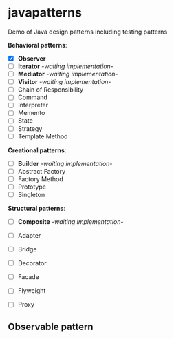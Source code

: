 # javapatterns


Demo of Java design patterns including testing patterns

**Behavioral patterns**:

* [x] **Observer**
* [ ] **Iterator** _-waiting implementation-_
* [ ] **Mediator** _-waiting implementation-_
* [ ] **Visitor** _-waiting implementation-_
* [ ] Chain of Responsibility
* [ ] Command
* [ ] Interpreter
* [ ] Memento
* [ ] State
* [ ] Strategy
* [ ] Template Method

**Creational patterns**:

* [ ] **Builder** _-waiting implementation-_
* [ ] Abstract Factory
* [ ] Factory Method
* [ ] Prototype
* [ ] Singleton

**Structural patterns**:

* [ ] **Composite** _-waiting implementation-_
* [ ] Adapter
* [ ] Bridge
* [ ] Decorator
* [ ] Facade
* [ ] Flyweight
* [ ] Proxy




## Observable pattern





